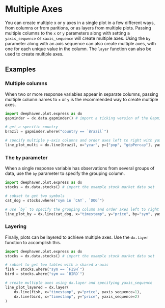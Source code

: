 # Multiple Axes

You can create multiple x or y axes in a single plot in a few different ways, from columns or from paritions, or as layers from multiple plots. Passing multiple columns to the `x` or `y` parameters along with setting a `yaxis_sequence` or `xaxis_sequence` will create multiple axes. Using the `by` parameter along with an axis sequence can also create multiple axes, with one for each unique value in the column. The `layer` function can also be used to create multiple axes.

## Examples

### Multiple columns

When two or more response variables appear in separate columns, passing multiple column names to `x` or `y` is the recommended way to create multiple axes.

```python order=line_plot_multi,brazil,gapminder
import deephaven.plot.express as dx
gapminder = dx.data.gapminder() # import a ticking version of the Gapminder dataset

# get a specific country
brazil = gapminder.where("country == `Brazil`")

# specify multiple y-axis columns and order axes left to right with yaxis_sequence
line_plot_multi = dx.line(brazil, x="year", y=["pop", "gdpPercap"], yaxis_sequence=[1, 2])
```

### The `by` parameter

When a single response variable has observations from several groups of data, use the `by` parameter to specify the grouping column.

```python order=line_plot_by,cat_dog,stocks
import deephaven.plot.express as dx
stocks = dx.data.stocks() # import the example stock market data set

# subset to get two symbols
cat_dog = stocks.where("sym in `CAT`, `DOG`")

# use `by` to specify the grouping column and order axes left to right with yaxis_sequence
line_plot_by = dx.line(cat_dog, x="timestamp", y="price", by="sym", yaxis_sequence=[1, 2])
```

### Layering

Finally, plots can be layered to achieve multiple axes. Use the `dx.layer` function to accomplish this.

```python order=line_plot_layered,fish,bird,stocks
import deephaven.plot.express as dx
stocks = dx.data.stocks() # import the example stock market data set

# subset to get two tables with a shared x-axis
fish = stocks.where("sym == `FISH`")
bird = stocks.where("sym == `BIRD`")

# create multiple axes using dx.layer and specifying yaxis_sequence
line_plot_layered = dx.layer(
    dx.line(fish, x="timestamp", y="price", yaxis_sequence=1),
    dx.line(bird, x="timestamp", y="price", yaxis_sequence=2)
)
```